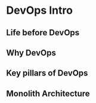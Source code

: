 # DevOps Intro

## Life before DevOps
## Why DevOps
## Key pillars of DevOps
## Monolith Architecture

